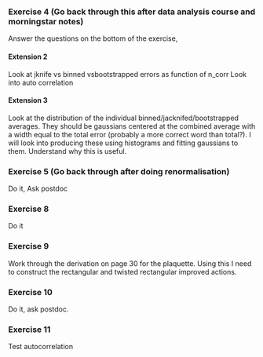 ### Exercise 4 (Go back through this after data analysis course and morningstar notes)
Answer the questions on the bottom of the exercise, 


#### Extension 2
Look at jknife vs binned vsbootstrapped errors as function of n_corr
Look into auto correlation

#### Extension 3
Look at the distribution of the individual binned/jacknifed/bootstrapped averages. They should be gaussians centered at the combined average with a width equal to the total error (probably a more correct word than total?). I will look into producing these using histograms and fitting gaussians to them. Understand why this is useful.

### Exercise 5 (Go back through after doing renormalisation)
Do it, Ask postdoc


### Exercise 8
Do it

### Exercise 9
Work through the derivation on page 30 for the plaquette. Using this I need to construct the rectangular and twisted rectangular improved actions.

### Exercise 10
Do it, ask postdoc.

### Exercise 11

Test autocorrelation


